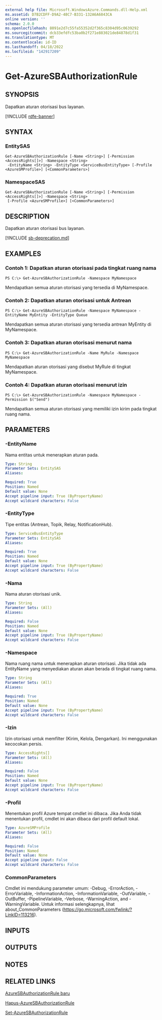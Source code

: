 ```yaml
---
external help file: Microsoft.WindowsAzure.Commands.dll-Help.xml
ms.assetid: D7B2CDFF-D9A2-48C7-B331-132A6A6843CA
online version: ''
schema: 2.0.0
ms.openlocfilehash: 8091e2d7c55fa55352d2f365c8304d95c0639292
ms.sourcegitcommit: dcb33efdfc53ba0b2f271e883021de84878d1f31
ms.translationtype: MT
ms.contentlocale: id-ID
ms.lasthandoff: 04/18/2022
ms.locfileid: "142917209"
---
```

# Get-AzureSBAuthorizationRule

## SYNOPSIS
Dapatkan aturan otorisasi bus layanan.


[!INCLUDE [rdfe-banner](../../includes/rdfe-banner.md)]

## SYNTAX

### EntitySAS
```
Get-AzureSBAuthorizationRule [-Name <String>] [-Permission <AccessRights[]>] -Namespace <String>
 -EntityName <String> -EntityType <ServiceBusEntityType> [-Profile <AzureSMProfile>] [<CommonParameters>]
```

### NamespaceSAS
```
Get-AzureSBAuthorizationRule [-Name <String>] [-Permission <AccessRights[]>] -Namespace <String>
 [-Profile <AzureSMProfile>] [<CommonParameters>]
```

## DESCRIPTION
Dapatkan aturan otorisasi bus layanan.

[!INCLUDE [sb-deprecation.md](../include/sb-deprecation.md)]

## EXAMPLES

### Contoh 1: Dapatkan aturan otorisasi pada tingkat ruang nama
```
PS C:\> Get-AzureSBAuthorizationRule -Namespace MyNamespace
```

Mendapatkan semua aturan otorisasi yang tersedia di MyNamespace.

### Contoh 2: Dapatkan aturan otorisasi untuk Antrean
```
PS C:\> Get-AzureSBAuthorizationRule -Namespace MyNamespace -EntityName MyEntity -EntityType Queue
```

Mendapatkan semua aturan otorisasi yang tersedia antrean MyEntity di MyNamespace.

### Contoh 3: Dapatkan aturan otorisasi menurut nama
```
PS C:\> Get-AzureSBAuthorizationRule -Name MyRule -Namespace MyNamespace
```

Mendapatkan aturan otorisasi yang disebut MyRule di tingkat MyNamespace.

### Contoh 4: Dapatkan aturan otorisasi menurut izin
```
PS C:\> Get-AzureSBAuthorizationRule -Namespace MyNamespace -Permission $("Send")
```

Mendapatkan semua aturan otorisasi yang memiliki izin kirim pada tingkat ruang nama.

## PARAMETERS

### -EntityName
Nama entitas untuk menerapkan aturan pada.

```yaml
Type: String
Parameter Sets: EntitySAS
Aliases: 

Required: True
Position: Named
Default value: None
Accept pipeline input: True (ByPropertyName)
Accept wildcard characters: False
```

### -EntityType
Tipe entitas (Antrean, Topik, Relay, NotificationHub).

```yaml
Type: ServiceBusEntityType
Parameter Sets: EntitySAS
Aliases: 

Required: True
Position: Named
Default value: None
Accept pipeline input: True (ByPropertyName)
Accept wildcard characters: False
```

### -Nama
Nama aturan otorisasi unik.

```yaml
Type: String
Parameter Sets: (All)
Aliases: 

Required: False
Position: Named
Default value: None
Accept pipeline input: True (ByPropertyName)
Accept wildcard characters: False
```

### -Namespace
Nama ruang nama untuk menerapkan aturan otorisasi.
Jika tidak ada EntityName yang menyediakan aturan akan berada di tingkat ruang nama.

```yaml
Type: String
Parameter Sets: (All)
Aliases: 

Required: True
Position: Named
Default value: None
Accept pipeline input: True (ByPropertyName)
Accept wildcard characters: False
```

### -Izin
Izin otorisasi untuk memfilter (Kirim, Kelola, Dengarkan).
Ini menggunakan kecocokan persis.

```yaml
Type: AccessRights[]
Parameter Sets: (All)
Aliases: 

Required: False
Position: Named
Default value: None
Accept pipeline input: True (ByPropertyName)
Accept wildcard characters: False
```

### -Profil
Menentukan profil Azure tempat cmdlet ini dibaca.
Jika Anda tidak menentukan profil, cmdlet ini akan dibaca dari profil default lokal.

```yaml
Type: AzureSMProfile
Parameter Sets: (All)
Aliases: 

Required: False
Position: Named
Default value: None
Accept pipeline input: False
Accept wildcard characters: False
```

### CommonParameters
Cmdlet ini mendukung parameter umum: -Debug, -ErrorAction, -ErrorVariable, -InformationAction, -InformationVariable, -OutVariable, -OutBuffer, -PipelineVariable, -Verbose, -WarningAction, and -WarningVariable. Untuk informasi selengkapnya, lihat about_CommonParameters (https://go.microsoft.com/fwlink/?LinkID=113216).

## INPUTS

## OUTPUTS

## NOTES

## RELATED LINKS

[AzureSBAuthorizationRule baru](./New-AzureSBAuthorizationRule.md)

[Hapus-AzureSBAuthorizationRule](./Remove-AzureSBAuthorizationRule.md)

[Set-AzureSBAuthorizationRule](./Set-AzureSBAuthorizationRule.md)


